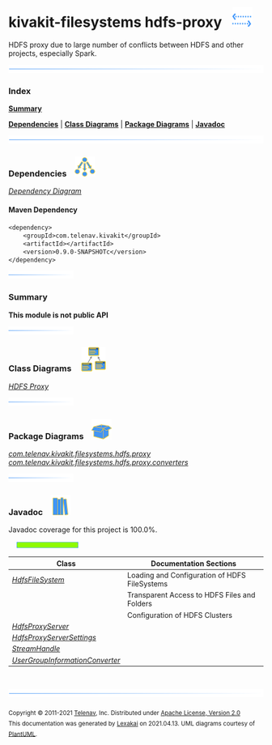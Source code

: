 # kivakit-filesystems hdfs-proxy &nbsp;&nbsp;![](documentation/images/communicate-40.png)

HDFS proxy due to large number of conflicts between HDFS and other projects, especially Spark.

![](documentation/images/horizontal-line.png)

### Index

[**Summary**](#summary)  

[**Dependencies**](#dependencies) | [**Class Diagrams**](#class-diagrams) | [**Package Diagrams**](#package-diagrams) | [**Javadoc**](#javadoc)

![](documentation/images/horizontal-line.png)

### Dependencies <a name="dependencies"></a> &nbsp;&nbsp; ![](documentation/images/dependencies-40.png)

[*Dependency Diagram*](documentation/diagrams/dependencies.svg)

#### Maven Dependency

    <dependency>
        <groupId>com.telenav.kivakit</groupId>
        <artifactId></artifactId>
        <version>0.9.0-SNAPSHOTc</version>
    </dependency>

![](documentation/images/short-horizontal-line.png)

[//]: # (start-user-text)

### Summary <a name = "summary"></a>

**This module is not public API**

[//]: # (end-user-text)

![](documentation/images/short-horizontal-line.png)

### Class Diagrams <a name="class-diagrams"></a> &nbsp; &nbsp; ![](documentation/images/diagram-48.png)

[*HDFS Proxy*](documentation/diagrams/diagram-hdfs-proxy.svg)  

![](documentation/images/short-horizontal-line.png)

### Package Diagrams <a name="package-diagrams"></a> &nbsp;&nbsp; ![](documentation/images/box-40.png)

[*com.telenav.kivakit.filesystems.hdfs.proxy*](documentation/diagrams/com.telenav.kivakit.filesystems.hdfs.proxy.svg)  
[*com.telenav.kivakit.filesystems.hdfs.proxy.converters*](documentation/diagrams/com.telenav.kivakit.filesystems.hdfs.proxy.converters.svg)  

![](documentation/images/short-horizontal-line.png)

### Javadoc <a name="javadoc"></a> &nbsp;&nbsp; ![](documentation/images/books-40.png)

Javadoc coverage for this project is 100.0%.  
  
&nbsp; &nbsp;  ![](documentation/images/meter-100-12.png)



| Class | Documentation Sections |
|---|---|
| [*HdfsFileSystem*](https://telenav.github.io/kivakit-data/javadockivakit.filesystems.hdfs.proxy/com/telenav/kivakit/filesystems/hdfs/proxy/HdfsFileSystem.html) | Loading and Configuration of HDFS FileSystems |  
| | Transparent Access to HDFS Files and Folders |  
| | Configuration of HDFS Clusters |  
| [*HdfsProxyServer*](https://telenav.github.io/kivakit-data/javadockivakit.filesystems.hdfs.proxy/com/telenav/kivakit/filesystems/hdfs/proxy/HdfsProxyServer.html) |  |  
| [*HdfsProxyServerSettings*](https://telenav.github.io/kivakit-data/javadockivakit.filesystems.hdfs.proxy/com/telenav/kivakit/filesystems/hdfs/proxy/HdfsProxyServerSettings.html) |  |  
| [*StreamHandle*](https://telenav.github.io/kivakit-data/javadockivakit.filesystems.hdfs.proxy/com/telenav/kivakit/filesystems/hdfs/proxy/StreamHandle.html) |  |  
| [*UserGroupInformationConverter*](https://telenav.github.io/kivakit-data/javadockivakit.filesystems.hdfs.proxy/com/telenav/kivakit/filesystems/hdfs/proxy/converters/UserGroupInformationConverter.html) |  |  

[//]: # (start-user-text)



[//]: # (end-user-text)

<br/>

![](documentation/images/horizontal-line.png)

<sub>Copyright &#169; 2011-2021 [Telenav](http://telenav.com), Inc. Distributed under [Apache License, Version 2.0](LICENSE)</sub>  
<sub>This documentation was generated by [Lexakai](https://github.com/Telenav/lexakai) on 2021.04.13. UML diagrams courtesy
of [PlantUML](http://plantuml.com).</sub>

